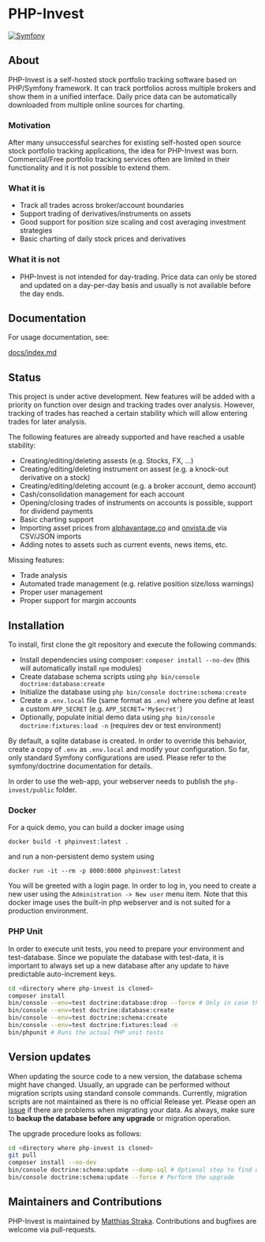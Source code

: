 # PHP-Invest
[![Symfony](https://github.com/matthiasstraka/php-invest/actions/workflows/symfony.yml/badge.svg)](https://github.com/matthiasstraka/php-invest/actions/workflows/symfony.yml)

## About
PHP-Invest is a self-hosted stock portfolio tracking software based on PHP/Symfony framework.
It can track portfolios across multiple brokers and show them in a unified interface.
Daily price data can be automatically downloaded from multiple online sources for charting.

### Motivation
After many unsuccessful searches for existing self-hosted open source stock portfolio tracking applications, the idea for PHP-Invest was born.
Commercial/Free portfolio tracking services often are limited in their functionality and it is not possible to extend them.

### What it is
* Track all trades across broker/account boundaries
* Support trading of derivatives/instruments on assets
* Good support for position size scaling and cost averaging investment strategies
* Basic charting of daily stock prices and derivatives

### What it is not
* PHP-Invest is not intended for day-trading. Price data can only be stored and updated on a day-per-day basis and usually is not available before the day ends.

## Documentation
For usage documentation, see:

[docs/index.md](https://github.com/matthiasstraka/php-invest/blob/main/docs/index.md)

## Status
This project is under active development.
New features will be added with a priority on function over design and tracking trades over analysis.
However, tracking of trades has reached a certain stability which will allow entering trades for later analysis.

The following features are already supported and have reached a usable stability:
* Creating/editing/deleting assests (e.g. Stocks, FX, ...)
* Creating/editing/deleting instrument on assest (e.g. a knock-out derivative on a stock)
* Creating/editing/deleting account (e.g. a broker account, demo account)
* Cash/consolidation management for each account
* Opening/closing trades of instruments on accounts is possible, support for dividend payments
* Basic charting support
* Importing asset prices from [alphavantage.co](https://www.alphavantage.co/) and [onvista.de](https://www.onvista.de/) via CSV/JSON imports
* Adding notes to assets such as current events, news items, etc.

Missing features:
* Trade analysis
* Automated trade management (e.g. relative position size/loss warnings)
* Proper user management
* Proper support for margin accounts

## Installation
To install, first clone the git repository and execute the following commands:

* Install dependencies using composer: `composer install --no-dev` (this will automatically install `npm` modules)
* Create database schema scripts using `php bin/console doctrine:database:create`
* Initialize the database using `php bin/console doctrine:schema:create`
* Create a `.env.local` file (same format as `.env`) where you define at least a custom `APP_SECRET` (e.g. `APP_SECRET='My$ecret'`)
* Optionally, populate initial demo data using `php bin/console doctrine:fixtures:load -n` (requires dev or test environment)

By default, a sqlite database is created. In order to override this behavior, create a copy of `.env` as `.env.local` and modify your configuration.
So far, only standard Symfony configurations are used. Please refer to the symfony/doctrine documentation for details.

In order to use the web-app, your webserver needs to publish the `php-invest/public` folder.

### Docker
For a quick demo, you can build a docker image using

```docker build -t phpinvest:latest .```

and run a non-persistent demo system using

```docker run -it --rm -p 8000:8000 phpinvest:latest```

You will be greeted with a login page.
In order to log in, you need to create a new user using the `Administration -> New user` menu item.
Note that this docker image uses the built-in php webserver and is not suited for a production environment.

### PHP Unit
In order to execute unit tests, you need to prepare your environment and test-database.
Since we populate the database with test-data, it is important to always set up a new database after any update to have predictable auto-increment keys.

```bash
cd <directory where php-invest is cloned>
composer install
bin/console --env=test doctrine:database:drop --force # Only in case there is an old version
bin/console --env=test doctrine:database:create
bin/console --env=test doctrine:schema:create
bin/console --env=test doctrine:fixtures:load -n
bin/phpunit # Runs the actual PHP unit tests
```

## Version updates
When updating the source code to a new version, the database schema might have changed.
Usually, an upgrade can be performed without migration scripts using standard console commands.
Currently, migration scripts are not maintained as there is no official Release yet.
Please open an [Issue](https://github.com/matthiasstraka/php-invest/issues) if there are problems when migrating your data.
As always, make sure to **backup the database before any upgrade** or migration operation.

The upgrade procedure looks as follows:
```bash
cd <directory where php-invest is cloned>
git pull
composer install --no-dev
bin/console doctrine:schema:update --dump-sql # Optional step to find out what will change (no execution yet)
bin/console doctrine:schema:update --force # Perform the upgrade
```

## Maintainers and Contributions
PHP-Invest is maintained by [Matthias Straka](https://github.com/matthiasstraka).
Contributions and bugfixes are welcome via pull-requests.

